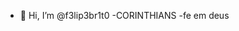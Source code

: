 - 👋 Hi, I’m @f3lip3br1t0
-CORINTHIANS
-fe em deus 
<!---
f3lip3br1t0/f3lip3br1t0 is a ✨ special ✨ repository because its `README.md` (this file) appears on your GitHub profile.
You can click the Preview link to take a look at your changes.
--->
